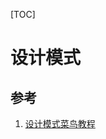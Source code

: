 [TOC]

# 设计模式

## 参考

1. [设计模式菜鸟教程](https://www.runoob.com/design-pattern/design-pattern-tutorial.html)